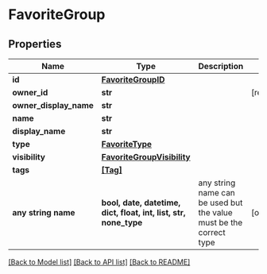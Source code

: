 # FavoriteGroup


## Properties
Name | Type | Description | Notes
------------ | ------------- | ------------- | -------------
**id** | [**FavoriteGroupID**](FavoriteGroupID.md) |  | 
**owner_id** | **str** |  | [readonly] 
**owner_display_name** | **str** |  | 
**name** | **str** |  | 
**display_name** | **str** |  | 
**type** | [**FavoriteType**](FavoriteType.md) |  | 
**visibility** | [**FavoriteGroupVisibility**](FavoriteGroupVisibility.md) |  | 
**tags** | [**[Tag]**](Tag.md) |  | 
**any string name** | **bool, date, datetime, dict, float, int, list, str, none_type** | any string name can be used but the value must be the correct type | [optional]

[[Back to Model list]](../README.md#documentation-for-models) [[Back to API list]](../README.md#documentation-for-api-endpoints) [[Back to README]](../README.md)


